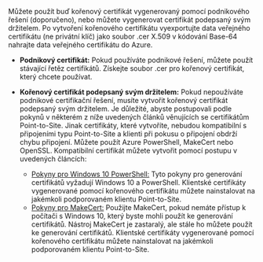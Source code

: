 Můžete použít buď kořenový certifikát vygenerovaný pomocí podnikového řešení (doporučeno), nebo můžete vygenerovat certifikát podepsaný svým držitelem. Po vytvoření kořenového certifikátu vyexportujte data veřejného certifikátu (ne privátní klíč) jako soubor .cer X.509 v kódování Base-64 nahrajte data veřejného certifikátu do Azure.

* **Podnikový certifikát:** Pokud používáte podnikové řešení, můžete použít stávající řetěz certifikátů. Získejte soubor .cer pro kořenový certifikát, který chcete používat.
* **Kořenový certifikát podepsaný svým držitelem:** Pokud nepoužíváte podnikové certifikační řešení, musíte vytvořit kořenový certifikát podepsaný svým držitelem. Je důležité, abyste postupovali podle pokynů v některém z níže uvedených článků věnujících se certifikátům Point-to-Site. Jinak certifikáty, které vytvoříte, nebudou kompatibilní s připojeními typu Point-to-Site a klienti při pokusu o připojení obdrží chybu připojení. Můžete použít Azure PowerShell, MakeCert nebo OpenSSL. Kompatibilní certifikát můžete vytvořit pomocí postupu v uvedených článcích:

  * [Pokyny pro Windows 10 PowerShell:](../articles/vpn-gateway/vpn-gateway-certificates-point-to-site.md) Tyto pokyny pro generování certifikátů vyžadují Windows 10 a PowerShell. Klientské certifikáty vygenerované pomocí kořenového certifikátu můžete nainstalovat na jakémkoli podporovaném klientu Point-to-Site.
  * [Pokyny pro MakeCert:](../articles/vpn-gateway/vpn-gateway-certificates-point-to-site-makecert.md) Použijte MakeCert, pokud nemáte přístup k počítači s Windows 10, který byste mohli použít ke generování certifikátů. Nástroj MakeCert je zastaralý, ale stále ho můžete použít ke generování certifikátů. Klientské certifikáty vygenerované pomocí kořenového certifikátu můžete nainstalovat na jakémkoli podporovaném klientu Point-to-Site.
